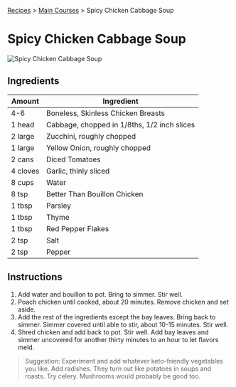 [Recipes](..) > [Main Courses](.) > Spicy Chicken Cabbage Soup

# Spicy Chicken Cabbage Soup
![Spicy Chicken Cabbage Soup](https://github.com/jbh/recipes/raw/master/images/spicy-chicken-cabbage-soup.jpg)

## Ingredients

| Amount   | Ingredient                                          |
|----------|-----------------------------------------------------|
| 4-6      | Boneless, Skinless Chicken Breasts                  |
| 1 head   | Cabbage, chopped in 1/8ths, 1/2 inch slices         |
| 2 large  | Zucchini, roughly chopped                           |
| 1 large  | Yellow Onion, roughly chopped                       |
| 2 cans   | Diced Tomatoes                                      |
| 4 cloves | Garlic, thinly sliced                               |
| 8 cups   | Water                                               |
| 8 tsp    | Better Than Bouillon Chicken                        |
| 1 tbsp   | Parsley                                             |
| 1 tbsp   | Thyme                                               |
| 1 tbsp   | Red Pepper Flakes                                   |
| 2 tsp    | Salt                                                |
| 2 tsp    | Pepper                                              |

## Instructions
1. Add water and bouillon to pot. Bring to simmer. Stir well.
2. Poach chicken until cooked, about 20 minutes. Remove chicken and set aside.
3. Add the rest of the ingredients except the bay leaves. Bring back to simmer.
Simmer covered until able to stir, about 10-15 minutes. Stir well.
4. Shred chicken and add back to pot. Stir well. Add bay leaves and simmer
uncovered for another thirty minutes to an hour to let flavors meld.

> Suggestion: Experiment and add whatever keto-friendly vegetables you like.
Add radishes. They turn out like potatoes in soups and roasts. Try celery.
Mushrooms would probably be good too.
